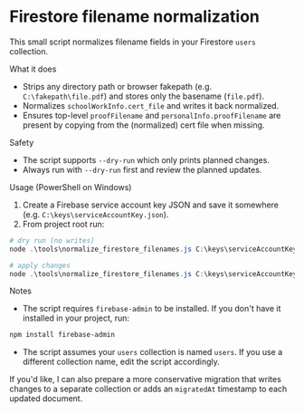 # Firestore filename normalization

This small script normalizes filename fields in your Firestore `users` collection.

What it does
- Strips any directory path or browser fakepath (e.g. `C:\fakepath\file.pdf`) and stores only the basename (`file.pdf`).
- Normalizes `schoolWorkInfo.cert_file` and writes it back normalized.
- Ensures top-level `proofFilename` and `personalInfo.proofFilename` are present by copying from the (normalized) cert file when missing.

Safety
- The script supports `--dry-run` which only prints planned changes.
- Always run with `--dry-run` first and review the planned updates.

Usage (PowerShell on Windows)
1. Create a Firebase service account key JSON and save it somewhere (e.g. `C:\keys\serviceAccountKey.json`).
2. From project root run:

```powershell
# dry run (no writes)
node .\tools\normalize_firestore_filenames.js C:\keys\serviceAccountKey.json --dry-run

# apply changes
node .\tools\normalize_firestore_filenames.js C:\keys\serviceAccountKey.json
```

Notes
- The script requires `firebase-admin` to be installed. If you don't have it installed in your project, run:

```powershell
npm install firebase-admin
```

- The script assumes your `users` collection is named `users`. If you use a different collection name, edit the script accordingly.

If you'd like, I can also prepare a more conservative migration that writes changes to a separate collection or adds an `migratedAt` timestamp to each updated document.